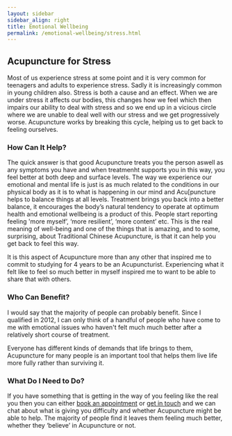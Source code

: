 ```yaml
---
layout: sidebar
sidebar_align: right
title: Emotional Wellbeing
permalink: /emotional-wellbeing/stress.html
---
```

## Acupuncture for Stress
  Most of us experience stress at some point and it is very common for teenagers and adults to experience stress. Sadly it is increasingly common in young children also. Stress is both a cause and an effect. When we are under stress it affects our bodies, this changes how we feel which then impairs our ability to deal with stress and so we end up in a vicious circle where we are unable to deal well with our stress and we get progressively worse. Acupuncture works by breaking this cycle, helping us to get back to feeling ourselves.

### How Can It Help?
  The quick answer is that good Acupuncture treats you the person aswell as any symptoms you have and when treatmenht supports you in this way, you feel better at both deep and surface levels. The way we experience our emotional and mental life is just is as much related to the conditions in our physical body as it is to what is happening in our mind and Acu[puncture helps to balance things at all levels. Treatment brings you back into a better balance, it encourages the body’s natural tendency to operate at optimum health and emotional wellbeing is a product of this. People start reporting feeling 'more myself’, ‘more resilient’, ‘more content’ etc. This is the real meaning of well-being and one of the things that is amazing, and to some, surprising, about Traditional Chinese Acupuncture, is that it can help you get back to feel this way.

  It is this aspect of Acupuncture more than any other that inspired me to commit to studying for 4 years to be an Acupuncturist.  Experiencing what it felt like to feel so much better in myself inspired me to want to be able to share that with others.


### Who Can Benefit?
  I would say that the majority of people can probably benefit. Since I qualified in 2012, I can only think of a handful of people who have come to me with emotional issues who haven't felt much much better after a relatively short course of treatment.

  Everyone has different kinds of demands that life brings to them, Acupuncture for many people is an important tool that helps them live life more fully rather than surviving it.

### What Do I Need to Do?
  If you have something that is getting in the way of you feeling like the real you then you can either [book an appointment](/how-to-book.html) or [get in touch](#contact-trigger) and we can chat about what is giving you difficulty and whether Acupuncture might be able to help. The majority of people find it leaves them feeling much better, whether they ‘believe’ in Acupuncture or not.